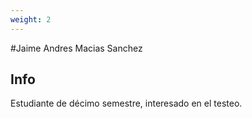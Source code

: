 ```yaml
---
weight: 2
---
```



#Jaime Andres Macias Sanchez

## Info

Estudiante de décimo semestre, interesado en el testeo.